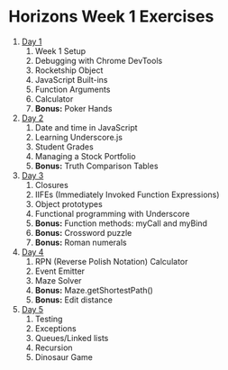 # Horizons Week 1 Exercises

1. [Day 1](day1/README.md)
    1. Week 1 Setup
    1. Debugging with Chrome DevTools
    1. Rocketship Object
    1. JavaScript Built-ins
    1. Function Arguments
    1. Calculator
    1. **Bonus:** Poker Hands
1. [Day 2](day2/README.md)
    1. Date and time in JavaScript
    1. Learning Underscore.js
    1. Student Grades
    1. Managing a Stock Portfolio
    1. **Bonus:** Truth Comparison Tables
1. [Day 3](day3/README.md)
    1. Closures
    1. IIFEs (Immediately Invoked Function Expressions)
    1. Object prototypes
    1. Functional programming with Underscore
    1. **Bonus:** Function methods: myCall and myBind
    1. **Bonus:** Crossword puzzle
    1. **Bonus:** Roman numerals
1. [Day 4](day4/README.md)
    1. RPN (Reverse Polish Notation) Calculator
    1. Event Emitter
    1. Maze Solver
    1. **Bonus:** Maze.getShortestPath()
    1. **Bonus:** Edit distance
1. [Day 5](day5/README.md)
    1. Testing
    1. Exceptions
    1. Queues/Linked lists
    1. Recursion
    1. Dinosaur Game

